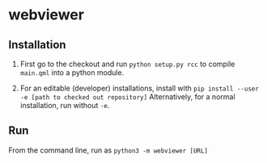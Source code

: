# webviewer
## Installation
1. First go to the checkout and run
``python setup.py rcc``
to compile ``main.qml`` into a python module.

2. For an editable (developer) installations, install with
``pip install --user -e [path to checked out repository]``
Alternatively, for a normal installation, run without ``-e``.


## Run
From the command line, run as ``python3 -m webviewer [URL]``
